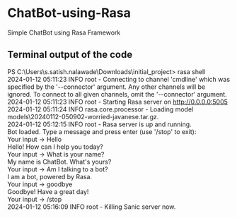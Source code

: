# ChatBot-using-Rasa
Simple ChatBot using Rasa Framework

## Terminal output of the code

PS C:\Users\s.satish.nalawade\Downloads\initial_project> rasa shell <br>
2024-01-12 05:11:23 INFO     root  - Connecting to channel 'cmdline' which was specified by the '--connector' argument. Any other channels will be ignored. To connect to all given channels, omit the '--connector' argument. <br> 
2024-01-12 05:11:23 INFO     root  - Starting Rasa server on http://0.0.0.0:5005 <br>
2024-01-12 05:11:24 INFO     rasa.core.processor  - Loading model models\20240112-050902-worried-javanese.tar.gz. <br>
2024-01-12 05:12:15 INFO     root  - Rasa server is up and running. <br>
Bot loaded. Type a message and press enter (use '/stop' to exit): <br>
Your input ->  Hello <br>
Hello! How can I help you today? <br>
Your input ->  What is your name? <br>
My name is ChatBot. What's yours? <br>
Your input ->  Am I talking to a bot? <br>
I am a bot, powered by Rasa. <br>
Your input ->  goodbye <br>
Goodbye! Have a great day! <br>
Your input ->  /stop <br>
2024-01-12 05:16:09 INFO     root  - Killing Sanic server now. <br>
